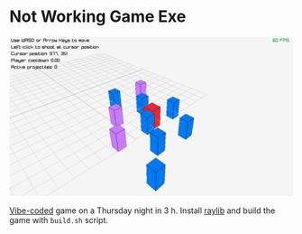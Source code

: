 # Not Working Game Exe

![game](./screens/screen.png "Game")

[Vibe-coded](https://en.wikipedia.org/wiki/Vibe_coding) game on a Thursday
night in 3 h. Install [raylib](https://github.com/raysan5/raylib) and build the
game with `build.sh` script.

